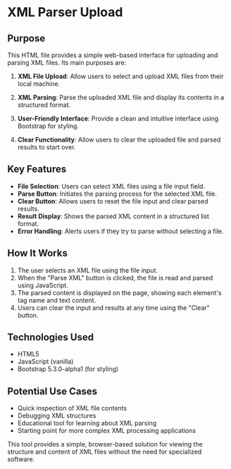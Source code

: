 # XML Parser Upload

## Purpose

This HTML file provides a simple web-based interface for uploading and parsing XML files. Its main purposes are:

1. **XML File Upload**: Allow users to select and upload XML files from their local machine.

2. **XML Parsing**: Parse the uploaded XML file and display its contents in a structured format.

3. **User-Friendly Interface**: Provide a clean and intuitive interface using Bootstrap for styling.

4. **Clear Functionality**: Allow users to clear the uploaded file and parsed results to start over.

## Key Features

- **File Selection**: Users can select XML files using a file input field.
- **Parse Button**: Initiates the parsing process for the selected XML file.
- **Clear Button**: Allows users to reset the file input and clear parsed results.
- **Result Display**: Shows the parsed XML content in a structured list format.
- **Error Handling**: Alerts users if they try to parse without selecting a file.

## How It Works

1. The user selects an XML file using the file input.
2. When the "Parse XML" button is clicked, the file is read and parsed using JavaScript.
3. The parsed content is displayed on the page, showing each element's tag name and text content.
4. Users can clear the input and results at any time using the "Clear" button.

## Technologies Used

- HTML5
- JavaScript (vanilla)
- Bootstrap 5.3.0-alpha1 (for styling)

## Potential Use Cases

- Quick inspection of XML file contents
- Debugging XML structures
- Educational tool for learning about XML parsing
- Starting point for more complex XML processing applications

This tool provides a simple, browser-based solution for viewing the structure and content of XML files without the need for specialized software.
